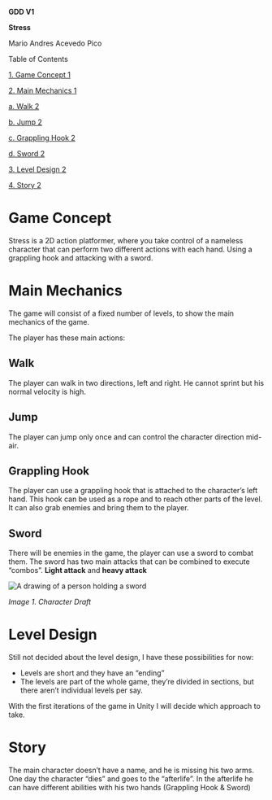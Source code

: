 **GDD V1**

**Stress**

Mario Andres Acevedo Pico

Table of Contents

[1\. Game Concept 1](#_Toc199316705)

[2\. Main Mechanics 1](#_Toc199316706)

[a. Walk 2](#_Toc199316707)

[b. Jump 2](#_Toc199316708)

[c. Grappling Hook 2](#_Toc199316709)

[d. Sword 2](#_Toc199316710)

[3\. Level Design 2](#_Toc199316711)

[4\. Story 2](#_Toc199316712)

# Game Concept

Stress is a 2D action platformer, where you take control of a nameless character that can perform two different actions with each hand. Using a grappling hook and attacking with a sword.

# Main Mechanics

The game will consist of a fixed number of levels, to show the main mechanics of the game.

The player has these main actions:

## Walk

The player can walk in two directions, left and right. He cannot sprint but his normal velocity is high.

## Jump

The player can jump only once and can control the character direction mid-air.

## Grappling Hook

The player can use a grappling hook that is attached to the character’s left hand. This hook can be used as a rope and to reach other parts of the level. It can also grab enemies and bring them to the player.

## Sword

There will be enemies in the game, the player can use a sword to combat them. The sword has two main attacks that can be combined to execute “combos”. **Light attack** and **heavy attack**

![A drawing of a person holding a sword](Aspose.Words.image1.png)

*Image 1. Character Draft*

# Level Design

Still not decided about the level design, I have these possibilities for now:

- Levels are short and they have an “ending”
- The levels are part of the whole game, they’re divided in sections, but there aren’t individual levels per say.

With the first iterations of the game in Unity I will decide which approach to take.

# Story

The main character doesn’t have a name, and he is missing his two arms. One day the character “dies” and goes to the “afterlife”. In the afterlife he can have different abilities with his two hands (Grappling Hook & Sword)
